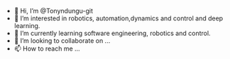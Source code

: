 - 👋 Hi, I’m @Tonyndungu-git
- 👀 I’m interested in robotics, automation,dynamics and control and deep learning.
- 🌱 I’m currently learning software engineering, robotics and control.
- 💞️ I’m looking to collaborate on ...
- 📫 How to reach me ...

<!---
Tonyndungu-git/Tonyndungu-git is a ✨ special ✨ repository because its `README.md` (this file) appears on your GitHub profile.
You can click the Preview link to take a look at your changes.
--->
